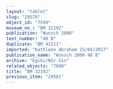 ```yaml
---
layout: "tablet"
slug: "29578"
object_id: "7599"
museum_no_: "BM 32192"
publication: "Wunsch 2000"
text_number: "48 B"
duplicate: "BM 41511"
imported: "Kathleen Abraham 15/04/2017"
publication_name: "Wunsch 2000 48 B"
archive: "Egibi/Nūr-Sîn"
related_objects: "7600"
title: "BM 32192"
previous_item: "29581"
---
```


